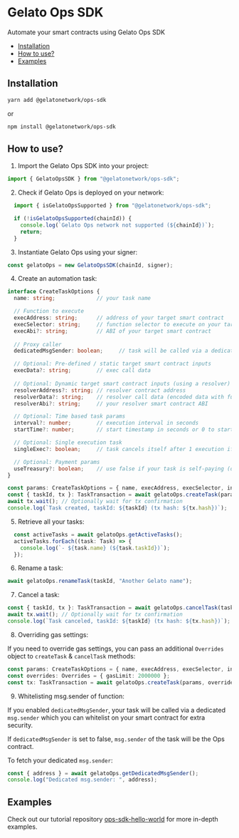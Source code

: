 # Gelato Ops SDK <!-- omit in toc -->

Automate your smart contracts using Gelato Ops SDK

- [Installation](#installation)
- [How to use?](#how-to-use)
- [Examples](#examples)

## Installation

```bash
yarn add @gelatonetwork/ops-sdk
```
or
```bash
npm install @gelatonetwork/ops-sdk
```

## How to use?

1. Import the Gelato Ops SDK into your project:

```typescript
import { GelatoOpsSDK } from "@gelatonetwork/ops-sdk";
```

2. Check if Gelato Ops is deployed on your network:

```typescript
  import { isGelatoOpsSupported } from "@gelatonetwork/ops-sdk";

  if (!isGelatoOpsSupported(chainId)) {
    console.log(`Gelato Ops network not supported (${chainId})`);
    return;
  }
```

3. Instantiate Gelato Ops using your signer:

```typescript
const gelatoOps = new GelatoOpsSDK(chainId, signer);
```

4. Create an automation task:

```typescript
interface CreateTaskOptions {
  name: string;             // your task name

  // Function to execute
  execAddress: string;      // address of your target smart contract
  execSelector: string;     // function selector to execute on your target smart contract
  execAbi?: string;         // ABI of your target smart contract
  
  // Proxy caller
  dedicatedMsgSender: boolean;     // task will be called via a dedicated msg.sender which you can whitelist (recommended: true)

  // Optional: Pre-defined / static target smart contract inputs
  execData?: string;        // exec call data 
  
  // Optional: Dynamic target smart contract inputs (using a resolver)
  resolverAddress?: string; // resolver contract address
  resolverData?: string;    // resolver call data (encoded data with function selector)
  resolverAbi?: string;     // your resolver smart contract ABI

  // Optional: Time based task params
  interval?: number;        // execution interval in seconds
  startTime?: number;       // start timestamp in seconds or 0 to start immediately (default: 0)

  // Optional: Single execution task
  singleExec?: boolean;     // task cancels itself after 1 execution if true.

  // Optional: Payment params
  useTreasury?: boolean;    // use false if your task is self-paying (default: true)
}

const params: CreateTaskOptions = { name, execAddress, execSelector, interval, dedicatedMsgSender };
const { taskId, tx }: TaskTransaction = await gelatoOps.createTask(params);
await tx.wait(); // Optionally wait for tx confirmation
console.log(`Task created, taskId: ${taskId} (tx hash: ${tx.hash})`);
```

5. Retrieve all your tasks:

```typescript
  const activeTasks = await gelatoOps.getActiveTasks();
  activeTasks.forEach((task: Task) => {
    console.log(`- ${task.name} (${task.taskId})`);
  });
```

6. Rename a task:

```typescript
await gelatoOps.renameTask(taskId, "Another Gelato name");
```

7. Cancel a task:

```typescript
const { taskId, tx }: TaskTransaction = await gelatoOps.cancelTask(taskId);
await tx.wait(); // Optionally wait for tx confirmation
console.log(`Task canceled, taskId: ${taskId} (tx hash: ${tx.hash})`);
```

8. Overriding gas settings:

If you need to override gas settings, you can pass an additional `Overrides` object to `createTask` & `cancelTask` methods:

```typescript
const params: CreateTaskOptions = { name, execAddress, execSelector, interval, dedicatedMsgSender };
const overrides: Overrides = { gasLimit: 2000000 };
const tx: TaskTransaction = await gelatoOps.createTask(params, overrides);
```

9. Whitelisting msg.sender of function:

If you enabled `dedicatedMsgSender`, your task will be called via a dedicated `msg.sender` which you can whitelist on your smart contract for extra security.

If `dedicatedMsgSender` is set to false, `msg.sender` of the task will be the Ops contract.

To fetch your dedicated `msg.sender`:

```typescript
const { address } = await gelatoOps.getDedicatedMsgSender();
console.log("Dedicated msg.sender: ", address);
```


## Examples

Check out our tutorial repository [ops-sdk-hello-world](https://github.com/gelatodigital/ops-sdk-hello-world) for more in-depth examples.
